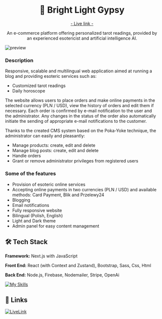 
<h1 align="center">
  🔮 Bright Light Gypsy
</h1>

<p align="center">
  <a href="https://www.brightlightgypsy.pl">- Live link -</a>
</p>

<p align="center">
An e-commerce platform offering personalized tarot readings, provided by an experienced esotericist and artificial intelligence AI. 
</p>

![preview](https://storage.googleapis.com/portfolio-kapisolutions-storage/brightlightgypsy/main.webp)

### Description

Responsive, scalable and multilingual web application aimed at running a blog and providing esoteric services such as:
- Customized tarot readings
- Daily horoscope

The website allows users to place orders and make online payments in the selected currency (PLN / USD), view the history of orders and edit them if necessary. Each order is confirmed by e-mail notification to the user and the administrator. Any changes in the status of the order also automatically initiate the sending of appropriate e-mail notifications to the customer.

Thanks to the created CMS system based on the Poka-Yoke technique, the administrator can easily and pleasantly:
- Manage products: create, edit and delete
- Manage blog posts: create, edit and delete
- Handle orders
- Grant or remove administrator privileges from registered users

### Some of the features
- Provision of esoteric online services
- Accepting online payments in two currencies (PLN / USD) and available methods: Card Payment, Blik and Przelewy24
- Blogging
- Email notifications
- Fully responsive website
- Bilingual (Polish, English)
- Light and Dark theme
- Admin panel for easy content management



## 🛠 Tech Stack
**Framework:**  Next.js with JavaScript

**Front End:** React (with Context and Zustand), Bootstrap, Sass, Css, Html

**Back End:** Node.js, Firebase, Nodemailer, Stripe, OpenAi 

[![My Skills](https://skillicons.dev/icons?i=next,nodejs,react,js,html,css,sass,bootstrap,firebase,photoshop)](https://skillicons.dev)


## 🔗 Links
[![LiveLink](https://img.shields.io/badge/live_link-101?style=for-the-badge&logo=awesomelists)](https://www.brightlightgypsy.pl)
